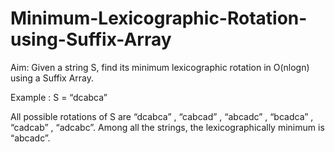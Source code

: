 # Minimum-Lexicographic-Rotation-using-Suffix-Array

Aim: Given a string S, find its minimum lexicographic rotation in O(nlogn) using a Suffix Array.

Example :
S = “dcabca”

All possible rotations of S are “dcabca” , “cabcad” , “abcadc” , “bcadca” , “cadcab” , “adcabc”.
Among all the strings, the lexicographically minimum is “abcadc”.
